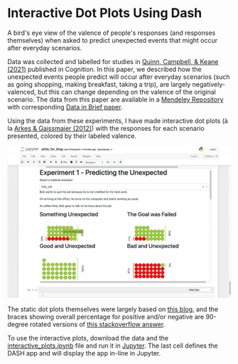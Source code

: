 # Interactive Dot Plots Using Dash

A bird's eye view of the valence of people's responses (and responses themselves) when asked to predict unexpected events that might occur after everyday scenarios. 

Data was collected and labelled for studies in [Quinn, Campbell, & Keane (2021)](https://doi.org/10.1016/j.cognition.2020.104520) published in Cognition. In this paper, we described how the unexpected events people predict will occur after everyday scenarios (such as going shopping, making breakfast, taking a trip), are largely negatively-valenced, but this can change depending on the valence of the original scenario. The data from this paper are available in a [Mendeley Repository](https://doi.org/10.17632/kkt999sn7b.1) with corresponding [Data in Brief paper](https://doi.org/10.1016/j.dib.2021.106935).

Using the data from these experiments, I have made interactive dot plots (à la [Arkes & Gaissmaier (2012)](https://doi.org/10.1177/0956797612437428)) with the responses for each scenario presented, colored by their labeled valence.

![Example Showing Expt 1](images/gif_of_expt1.gif) 

The static dot plots themselves were largely based on [this blog]( https://blog.matteoferla.com/2019/10/pictograms-with-plotly-and-fontawesome.html), and the braces showing overall percentage for positive and/or negative are 90-degree rotated versions of [this stackoverflow answer](https://stackoverflow.com/a/61454455).

To use the interactive plots, download the data and the [interactive_plots.ipynb](interactive_plots.ipynb) file and run it in [Jupyter](https://jupyter.org/). The last cell defines the DASH app and will display the app in-line in Jupyter.
